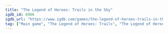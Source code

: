 ```yaml
---
title: "The Legend of Heroes: Trails in the Sky"
igdb_id: 8986
igdb_url: "https://www.igdb.com/games/the-legend-of-heroes-trails-in-the-sky"
tag: ["Main game", "The Legend of Heroes: Trails", "The Legend of Heroes", "XSEED Games", "Nihon Falcom", "Ghostlight Ltd.", "Marvelous USA, Inc.", "Role-playing (RPG)", "Strategy", "Single player", "Third person", "Bird view / Isometric", "Fantasy", "Science fiction"]
---
```

